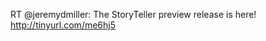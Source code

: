 <!--
id: 171058278
link: http://kevinisom.info/post/171058278/rt-jeremydmiller-the-storyteller-preview-release
slug: rt-jeremydmiller-the-storyteller-preview-release
date: Tue Aug 25 2009 17:05:20 GMT+1200 (NZST)
raw: {"blog_name":"kevinisom","id":171058278,"post_url":"http://kevinisom.info/post/171058278/rt-jeremydmiller-the-storyteller-preview-release","slug":"rt-jeremydmiller-the-storyteller-preview-release","type":"text","date":"2009-08-25 05:05:20 GMT","timestamp":1251176720,"state":"published","format":"html","reblog_key":"G8wXABUA","tags":[],"short_url":"http://tmblr.co/Zw68YyACYHc","highlighted":[],"feed_item":"http://twitter.com/kev_nz/statuses/3527265287","from_feed_id":"650289","note_count":0,"title":null,"body":"<p>RT @jeremydmiller: The StoryTeller preview release is here! <a href=\"http://tinyurl.com/me6hj5\" target=\"_blank\">http://tinyurl.com/me6hj5</a></p>"}
publish: 2009-08-025
tags: 
title: null
-->


RT @jeremydmiller: The StoryTeller preview release is here!
<http://tinyurl.com/me6hj5>


